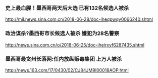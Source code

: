 ### 史上最血腥！墨西哥两天后大选 已有132名候选人被杀
http://mil.news.sina.com.cn/2018-06-28/doc-iheqpwqy0066240.shtml
### 政治谋杀?墨西哥市长候选人被杀 嫌犯为28名警察
http://news.sina.com.cn/o/2018-06-25/doc-iheirxyf6287435.shtml
### 墨西哥最贪州长落网:任内放纵贩毒集团 上万人被杀
http://news.163.com/17/0430/02/CJ84JM9I00018AOP.html